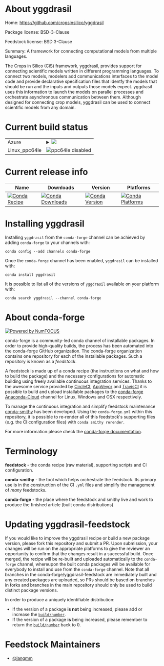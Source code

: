 About yggdrasil
===============

Home: https://github.com/cropsinsilico/yggdrasil

Package license: BSD-3-Clause

Feedstock license: BSD 3-Clause

Summary: A framework for connecting computational models from multiple languages.

The Crops in Silico (CiS) framework, yggdrasil, provides support for
connecting scientific models written in different programming languages.
To connect two models, modelers add communications interfaces to the model code
and provide declarative specification files that identfy the
models that should be run and the inputs and outputs those models
expect. yggdrasil uses this information to launch the models
on parallel processes and orchestrate asynchronous communication between them.
Although designed for connecting crop models, yggdrasil can be used to
connect scientific models from any domain.


Current build status
====================


<table>
    
  <tr>
    <td>Azure</td>
    <td>
      <details>
        <summary>
          <a href="https://dev.azure.com/conda-forge/feedstock-builds/_build/latest?definitionId=6228&branchName=master">
            <img src="https://dev.azure.com/conda-forge/feedstock-builds/_apis/build/status/yggdrasil-feedstock?branchName=master">
          </a>
        </summary>
        <table>
          <thead><tr><th>Variant</th><th>Status</th></tr></thead>
          <tbody><tr>
              <td>linux_python2.7r_base3.5.1</td>
              <td>
                <a href="https://dev.azure.com/conda-forge/feedstock-builds/_build/latest?definitionId=6228&branchName=master">
                  <img src="https://dev.azure.com/conda-forge/feedstock-builds/_apis/build/status/yggdrasil-feedstock?branchName=master&jobName=linux&configuration=linux_python2.7r_base3.5.1" alt="variant">
                </a>
              </td>
            </tr><tr>
              <td>linux_python2.7r_base3.6</td>
              <td>
                <a href="https://dev.azure.com/conda-forge/feedstock-builds/_build/latest?definitionId=6228&branchName=master">
                  <img src="https://dev.azure.com/conda-forge/feedstock-builds/_apis/build/status/yggdrasil-feedstock?branchName=master&jobName=linux&configuration=linux_python2.7r_base3.6" alt="variant">
                </a>
              </td>
            </tr><tr>
              <td>linux_python3.6r_base3.5.1</td>
              <td>
                <a href="https://dev.azure.com/conda-forge/feedstock-builds/_build/latest?definitionId=6228&branchName=master">
                  <img src="https://dev.azure.com/conda-forge/feedstock-builds/_apis/build/status/yggdrasil-feedstock?branchName=master&jobName=linux&configuration=linux_python3.6r_base3.5.1" alt="variant">
                </a>
              </td>
            </tr><tr>
              <td>linux_python3.6r_base3.6</td>
              <td>
                <a href="https://dev.azure.com/conda-forge/feedstock-builds/_build/latest?definitionId=6228&branchName=master">
                  <img src="https://dev.azure.com/conda-forge/feedstock-builds/_apis/build/status/yggdrasil-feedstock?branchName=master&jobName=linux&configuration=linux_python3.6r_base3.6" alt="variant">
                </a>
              </td>
            </tr><tr>
              <td>linux_python3.7r_base3.5.1</td>
              <td>
                <a href="https://dev.azure.com/conda-forge/feedstock-builds/_build/latest?definitionId=6228&branchName=master">
                  <img src="https://dev.azure.com/conda-forge/feedstock-builds/_apis/build/status/yggdrasil-feedstock?branchName=master&jobName=linux&configuration=linux_python3.7r_base3.5.1" alt="variant">
                </a>
              </td>
            </tr><tr>
              <td>linux_python3.7r_base3.6</td>
              <td>
                <a href="https://dev.azure.com/conda-forge/feedstock-builds/_build/latest?definitionId=6228&branchName=master">
                  <img src="https://dev.azure.com/conda-forge/feedstock-builds/_apis/build/status/yggdrasil-feedstock?branchName=master&jobName=linux&configuration=linux_python3.7r_base3.6" alt="variant">
                </a>
              </td>
            </tr><tr>
              <td>osx_python2.7r_base3.5.1</td>
              <td>
                <a href="https://dev.azure.com/conda-forge/feedstock-builds/_build/latest?definitionId=6228&branchName=master">
                  <img src="https://dev.azure.com/conda-forge/feedstock-builds/_apis/build/status/yggdrasil-feedstock?branchName=master&jobName=osx&configuration=osx_python2.7r_base3.5.1" alt="variant">
                </a>
              </td>
            </tr><tr>
              <td>osx_python2.7r_base3.6</td>
              <td>
                <a href="https://dev.azure.com/conda-forge/feedstock-builds/_build/latest?definitionId=6228&branchName=master">
                  <img src="https://dev.azure.com/conda-forge/feedstock-builds/_apis/build/status/yggdrasil-feedstock?branchName=master&jobName=osx&configuration=osx_python2.7r_base3.6" alt="variant">
                </a>
              </td>
            </tr><tr>
              <td>osx_python3.6r_base3.5.1</td>
              <td>
                <a href="https://dev.azure.com/conda-forge/feedstock-builds/_build/latest?definitionId=6228&branchName=master">
                  <img src="https://dev.azure.com/conda-forge/feedstock-builds/_apis/build/status/yggdrasil-feedstock?branchName=master&jobName=osx&configuration=osx_python3.6r_base3.5.1" alt="variant">
                </a>
              </td>
            </tr><tr>
              <td>osx_python3.6r_base3.6</td>
              <td>
                <a href="https://dev.azure.com/conda-forge/feedstock-builds/_build/latest?definitionId=6228&branchName=master">
                  <img src="https://dev.azure.com/conda-forge/feedstock-builds/_apis/build/status/yggdrasil-feedstock?branchName=master&jobName=osx&configuration=osx_python3.6r_base3.6" alt="variant">
                </a>
              </td>
            </tr><tr>
              <td>osx_python3.7r_base3.5.1</td>
              <td>
                <a href="https://dev.azure.com/conda-forge/feedstock-builds/_build/latest?definitionId=6228&branchName=master">
                  <img src="https://dev.azure.com/conda-forge/feedstock-builds/_apis/build/status/yggdrasil-feedstock?branchName=master&jobName=osx&configuration=osx_python3.7r_base3.5.1" alt="variant">
                </a>
              </td>
            </tr><tr>
              <td>osx_python3.7r_base3.6</td>
              <td>
                <a href="https://dev.azure.com/conda-forge/feedstock-builds/_build/latest?definitionId=6228&branchName=master">
                  <img src="https://dev.azure.com/conda-forge/feedstock-builds/_apis/build/status/yggdrasil-feedstock?branchName=master&jobName=osx&configuration=osx_python3.7r_base3.6" alt="variant">
                </a>
              </td>
            </tr><tr>
              <td>win_c_compilervs2015cxx_compilervs2015python3.6r_base3.5.1vc14</td>
              <td>
                <a href="https://dev.azure.com/conda-forge/feedstock-builds/_build/latest?definitionId=6228&branchName=master">
                  <img src="https://dev.azure.com/conda-forge/feedstock-builds/_apis/build/status/yggdrasil-feedstock?branchName=master&jobName=win&configuration=win_c_compilervs2015cxx_compilervs2015python3.6r_base3.5.1vc14" alt="variant">
                </a>
              </td>
            </tr><tr>
              <td>win_c_compilervs2015cxx_compilervs2015python3.6r_base3.6vc14</td>
              <td>
                <a href="https://dev.azure.com/conda-forge/feedstock-builds/_build/latest?definitionId=6228&branchName=master">
                  <img src="https://dev.azure.com/conda-forge/feedstock-builds/_apis/build/status/yggdrasil-feedstock?branchName=master&jobName=win&configuration=win_c_compilervs2015cxx_compilervs2015python3.6r_base3.6vc14" alt="variant">
                </a>
              </td>
            </tr><tr>
              <td>win_c_compilervs2015cxx_compilervs2015python3.7r_base3.5.1vc14</td>
              <td>
                <a href="https://dev.azure.com/conda-forge/feedstock-builds/_build/latest?definitionId=6228&branchName=master">
                  <img src="https://dev.azure.com/conda-forge/feedstock-builds/_apis/build/status/yggdrasil-feedstock?branchName=master&jobName=win&configuration=win_c_compilervs2015cxx_compilervs2015python3.7r_base3.5.1vc14" alt="variant">
                </a>
              </td>
            </tr><tr>
              <td>win_c_compilervs2015cxx_compilervs2015python3.7r_base3.6vc14</td>
              <td>
                <a href="https://dev.azure.com/conda-forge/feedstock-builds/_build/latest?definitionId=6228&branchName=master">
                  <img src="https://dev.azure.com/conda-forge/feedstock-builds/_apis/build/status/yggdrasil-feedstock?branchName=master&jobName=win&configuration=win_c_compilervs2015cxx_compilervs2015python3.7r_base3.6vc14" alt="variant">
                </a>
              </td>
            </tr>
          </tbody>
        </table>
      </details>
    </td>
  </tr>
  <tr>
    <td>Linux_ppc64le</td>
    <td>
      <img src="https://img.shields.io/badge/ppc64le-disabled-lightgrey.svg" alt="ppc64le disabled">
    </td>
  </tr>
</table>

Current release info
====================

| Name | Downloads | Version | Platforms |
| --- | --- | --- | --- |
| [![Conda Recipe](https://img.shields.io/badge/recipe-yggdrasil-green.svg)](https://anaconda.org/conda-forge/yggdrasil) | [![Conda Downloads](https://img.shields.io/conda/dn/conda-forge/yggdrasil.svg)](https://anaconda.org/conda-forge/yggdrasil) | [![Conda Version](https://img.shields.io/conda/vn/conda-forge/yggdrasil.svg)](https://anaconda.org/conda-forge/yggdrasil) | [![Conda Platforms](https://img.shields.io/conda/pn/conda-forge/yggdrasil.svg)](https://anaconda.org/conda-forge/yggdrasil) |

Installing yggdrasil
====================

Installing `yggdrasil` from the `conda-forge` channel can be achieved by adding `conda-forge` to your channels with:

```
conda config --add channels conda-forge
```

Once the `conda-forge` channel has been enabled, `yggdrasil` can be installed with:

```
conda install yggdrasil
```

It is possible to list all of the versions of `yggdrasil` available on your platform with:

```
conda search yggdrasil --channel conda-forge
```


About conda-forge
=================

[![Powered by NumFOCUS](https://img.shields.io/badge/powered%20by-NumFOCUS-orange.svg?style=flat&colorA=E1523D&colorB=007D8A)](http://numfocus.org)

conda-forge is a community-led conda channel of installable packages.
In order to provide high-quality builds, the process has been automated into the
conda-forge GitHub organization. The conda-forge organization contains one repository
for each of the installable packages. Such a repository is known as a *feedstock*.

A feedstock is made up of a conda recipe (the instructions on what and how to build
the package) and the necessary configurations for automatic building using freely
available continuous integration services. Thanks to the awesome service provided by
[CircleCI](https://circleci.com/), [AppVeyor](https://www.appveyor.com/)
and [TravisCI](https://travis-ci.org/) it is possible to build and upload installable
packages to the [conda-forge](https://anaconda.org/conda-forge)
[Anaconda-Cloud](https://anaconda.org/) channel for Linux, Windows and OSX respectively.

To manage the continuous integration and simplify feedstock maintenance
[conda-smithy](https://github.com/conda-forge/conda-smithy) has been developed.
Using the ``conda-forge.yml`` within this repository, it is possible to re-render all of
this feedstock's supporting files (e.g. the CI configuration files) with ``conda smithy rerender``.

For more information please check the [conda-forge documentation](https://conda-forge.org/docs/).

Terminology
===========

**feedstock** - the conda recipe (raw material), supporting scripts and CI configuration.

**conda-smithy** - the tool which helps orchestrate the feedstock.
                   Its primary use is in the construction of the CI ``.yml`` files
                   and simplify the management of *many* feedstocks.

**conda-forge** - the place where the feedstock and smithy live and work to
                  produce the finished article (built conda distributions)


Updating yggdrasil-feedstock
============================

If you would like to improve the yggdrasil recipe or build a new
package version, please fork this repository and submit a PR. Upon submission,
your changes will be run on the appropriate platforms to give the reviewer an
opportunity to confirm that the changes result in a successful build. Once
merged, the recipe will be re-built and uploaded automatically to the
`conda-forge` channel, whereupon the built conda packages will be available for
everybody to install and use from the `conda-forge` channel.
Note that all branches in the conda-forge/yggdrasil-feedstock are
immediately built and any created packages are uploaded, so PRs should be based
on branches in forks and branches in the main repository should only be used to
build distinct package versions.

In order to produce a uniquely identifiable distribution:
 * If the version of a package **is not** being increased, please add or increase
   the [``build/number``](https://conda.io/docs/user-guide/tasks/build-packages/define-metadata.html#build-number-and-string).
 * If the version of a package **is** being increased, please remember to return
   the [``build/number``](https://conda.io/docs/user-guide/tasks/build-packages/define-metadata.html#build-number-and-string)
   back to 0.

Feedstock Maintainers
=====================

* [@langmm](https://github.com/langmm/)


